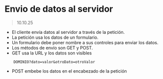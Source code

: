 # Envio de datos al servidor

> 10.10.25

- El cliente envía datos al servidor a través de la petición.
- La petición usa los datos de un formulario.
- Un formulario debe poner nombre a sus controles para enviar los datos.
- Los métodos de envío son GET y POST.
- GET usa la URL y los datos son visibles

```
    DOMINIO?dato=valor&otroDato=otroValor
```

- POST embebe los datos en el encabezado de la petición

```

```
